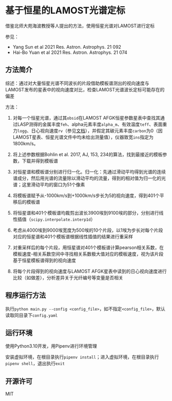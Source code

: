 # 基于恒星的LAMOST光谱定标

借鉴北师大苑海波教授等人提出的方法，使用恒星光谱对LAMOST进行定标

参见：
- Yang Sun et al 2021 Res. Astron. Astrophys. 21 092
- Hai-Bo Yuan et al 2021 Res. Astron. Astrophys. 21 074

## 方法简介

综述：通过对大量恒星光谱不同波长的片段借助模板谱测出的视向速度与LAMOST发布的星表中的视向速度对比，检查LAMOST光谱波长定标可能存在的偏差

方法：

1. 对每一个恒星光谱，通过其`obsid`在LAMOST AFGK恒星参数星表中查找其通过LASP测得的金属丰度`feh`、alpha元素丰度`alpha_m`、有效温度`teff`、表面重力`logg`、日心视向速度`rv`（参见[文档](https://dr7.lamost.org/v2.0/doc/lr-data-production-description_cn#s3.2)），并假定其碳元素丰度`carbon`为0（因LAMOST星表、恒星光谱文件中均未给出测量值），仪器致宽`ins`指定为1800km/s。

2. 将上述参数根据Bohlin et al. 2017, AJ, 153, 234的算法，找到最接近的模板参数，下载并得到模板谱

3. 对恒星谱和模板谱分别进行归一化。归一化：先通过滑动平均得到光谱的连续谱成分，然后用光谱的流量除以滑动平均的流量，得到的相对值为归一化的光谱；这里滑动平均的窗口为51个像素

4. 将模板谱赋予从-1000km/s到+1000km/s步长为5的视向速度，得到401个平移后的模板谱

5. 将恒星谱和401个模板谱均裁剪出波长3900埃到9100埃的部分，分别进行线性插值（`scipy.interpolate.interp1d`）

6. 考虑从4000埃到9000埃宽度为500埃的10个片段，以1埃为步长对每个片段对应的恒星谱和401个模板谱根据线性插值的结果进行重采样

7. 对重采样后的每个片段，用恒星谱对401个模板谱计算pearson相关系数，在模板速度-相关系数空间中寻找相关系数极大值对应的模板速度，视为该片段基于恒星模板谱得到的视向速度

8. 将每个片段得到的视向速度与LAMOST AFGK星表中读到的日心视向速度进行比较（如做差），分析差异关于光纤编号等变量是否相关


## 程序运行方法

执行`python main.py --config <config_file>`，如不指定`<config_file>`，默认读取同目录下`config.yaml`

## 运行环境

使用Python3.10开发，用Pipenv进行环境管理

安装虚拟环境，在根目录执行`pipenv install`；进入虚拟环境，在根目录执行`pipenv shell`，退出执行`exit`

## 开源许可

MIT